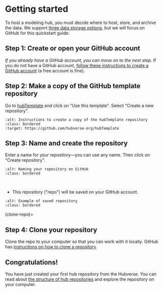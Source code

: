 # Getting started  

To host a modeling hub, you must decide where to host, store, and archive the data. We support [three data storage options](../overview/data-storage.md), but we will focus on GitHub for this quickstart guide.  

## Step 1: Create or open your GitHub account  

_If you already have a GitHub account, you can move on to the next step._ If you do not have a GitHub account, [follow these instructions to create a GitHub account](https://docs.github.com/en/get-started/signing-up-for-github/signing-up-for-a-new-github-account) (a free account is fine).  

## Step 2: Make a copy of the GitHub template repository  

Go to [hubTemplate](https://github.com/hubverse-org/hubTemplate) and click on "Use this template". Select "Create a new repository".  

```{image} ../images/hubTemplate.png
:alt: Instructions to create a copy of the hubTemplate repository
:class: bordered
:target: https://github.com/hubverse-org/hubTemplate
```

## Step 3: Name and create the repository  

Enter a name for your repository—you can use any name.  Then click on "Create repository".  

```{image} ../images/repo-nam.png
:alt: Naming your repository on GitHub
:class: bordered
```

&nbsp;
&nbsp;
- This repository ("repo") will be saved on your GitHub account.  

```{image} ../images/repo-woman.png
:alt: Example of saved repository
:class: bordered
```

(clone-repo)=
## Step 4: Clone your repository  

Clone the repo to your computer so that you can work with it locally.  GitHub has [instructions on how to clone a repository](https://docs.github.com/en/repositories/creating-and-managing-repositories/cloning-a-repository).  

## Congratulations!  

You have just created your first hub repository from the Hubverse. You can read about [the structure of hub repositories](../user-guide/hub-structure.md) and explore the repository on your computer.  

